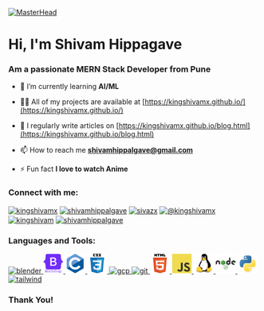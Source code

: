 [![MasterHead](https://i.pinimg.com/originals/06/a4/72/06a472766b5c90c0959a572eaaa6fb4b.gif)](https://kingshivamx.github.io)
<h1>Hi, I'm Shivam Hippagave</h1>
<h3>Am a passionate MERN Stack Developer from Pune</h3>
<!-- <img align="right" width="400" src="https://i.inimg.com/originals/9a/1f/11/9a1f11839c9f9e902f09e8259805319a.gif"> -->

- 🌱 I’m currently learning **AI/ML**

- 👨‍💻 All of my projects are available at [https://kingshivamx.github.io/](https://kingshivamx.github.io/)

- 📝 I regularly write articles on [https://kingshivamx.github.io/blog.html](https://kingshivamx.github.io/blog.html)

- 📫 How to reach me **shivamhippalgave@gmail.com**

- ⚡ Fun fact **I love to watch Anime**

<h3 align="left">Connect with me:</h3>
<p align="left">
<a href="https://twitter.com/kingshivamx" target="blank"><img align="center" src="https://raw.githubusercontent.com/rahuldkjain/github-profile-readme-generator/master/src/images/icons/Social/twitter.svg" alt="kingshivamx" height="30" width="40" /></a>
<a href="https://linkedin.com/in/shivamhippalgave" target="blank"><img align="center" src="https://raw.githubusercontent.com/rahuldkjain/github-profile-readme-generator/master/src/images/icons/Social/linked-in-alt.svg" alt="shivamhippalgave" height="30" width="40" /></a>
<a href="https://instagram.com/sivazx" target="blank"><img align="center" src="https://raw.githubusercontent.com/rahuldkjain/github-profile-readme-generator/master/src/images/icons/Social/instagram.svg" alt="sivazx" height="30" width="40" /></a>
<a href="https://www.youtube.com/@KingShivamX" target="blank"><img align="center" src="https://raw.githubusercontent.com/rahuldkjain/github-profile-readme-generator/master/src/images/icons/Social/youtube.svg" alt="@kingshivamx" height="30" width="40" /></a>
<a href="https://www.codechef.com/users/kingshivam" target="blank"><img align="center" src="https://cdn.jsdelivr.net/npm/simple-icons@3.1.0/icons/codechef.svg" alt="kingshivam" height="30" width="40" /></a>
<a href="https://www.leetcode.com/shivamhippalgave" target="blank"><img align="center" src="https://raw.githubusercontent.com/rahuldkjain/github-profile-readme-generator/master/src/images/icons/Social/leet-code.svg" alt="shivamhippalgave" height="30" width="40" /></a>
</p>

<h3 align="left">Languages and Tools:</h3>
<p align="left"> <a href="https://www.blender.org/" target="_blank" rel="noreferrer"> <img src="https://download.blender.org/branding/community/blender_community_badge_white.svg" alt="blender" width="40" height="40"/> </a> <a href="https://getbootstrap.com" target="_blank" rel="noreferrer"> <img src="https://raw.githubusercontent.com/devicons/devicon/master/icons/bootstrap/bootstrap-plain-wordmark.svg" alt="bootstrap" width="40" height="40"/> </a> <a href="https://www.cprogramming.com/" target="_blank" rel="noreferrer"> <img src="https://raw.githubusercontent.com/devicons/devicon/master/icons/c/c-original.svg" alt="c" width="40" height="40"/> </a> <a href="https://www.w3schools.com/css/" target="_blank" rel="noreferrer"> <img src="https://raw.githubusercontent.com/devicons/devicon/master/icons/css3/css3-original-wordmark.svg" alt="css3" width="40" height="40"/> </a> <a href="https://cloud.google.com" target="_blank" rel="noreferrer"> <img src="https://www.vectorlogo.zone/logos/google_cloud/google_cloud-icon.svg" alt="gcp" width="40" height="40"/> </a> <a href="https://git-scm.com/" target="_blank" rel="noreferrer"> <img src="https://www.vectorlogo.zone/logos/git-scm/git-scm-icon.svg" alt="git" width="40" height="40"/> </a> <a href="https://www.w3.org/html/" target="_blank" rel="noreferrer"> <img src="https://raw.githubusercontent.com/devicons/devicon/master/icons/html5/html5-original-wordmark.svg" alt="html5" width="40" height="40"/> </a> <a href="https://developer.mozilla.org/en-US/docs/Web/JavaScript" target="_blank" rel="noreferrer"> <img src="https://raw.githubusercontent.com/devicons/devicon/master/icons/javascript/javascript-original.svg" alt="javascript" width="40" height="40"/> </a> <a href="https://www.linux.org/" target="_blank" rel="noreferrer"> <img src="https://raw.githubusercontent.com/devicons/devicon/master/icons/linux/linux-original.svg" alt="linux" width="40" height="40"/> </a> <a href="https://nodejs.org" target="_blank" rel="noreferrer"> <img src="https://raw.githubusercontent.com/devicons/devicon/master/icons/nodejs/nodejs-original-wordmark.svg" alt="nodejs" width="40" height="40"/> </a> <a href="https://www.python.org" target="_blank" rel="noreferrer"> <img src="https://raw.githubusercontent.com/devicons/devicon/master/icons/python/python-original.svg" alt="python" width="40" height="40"/> </a> <a href="https://tailwindcss.com/" target="_blank" rel="noreferrer"> <img src="https://www.vectorlogo.zone/logos/tailwindcss/tailwindcss-icon.svg" alt="tailwind" width="40" height="40"/> </a> </p>

<h3>Thank You!</h3>
